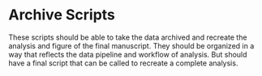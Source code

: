 # Archive Scripts

These scripts should be able to take the data archived and recreate the analysis and figure of the final manuscript. They should be organized in a way that reflects the data pipeline and workflow of analysis. But should have a final script that can be called to recreate a complete analysis.
